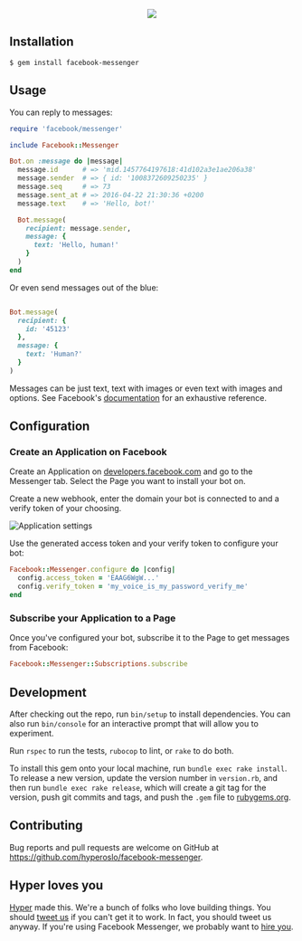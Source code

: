 <p align="center">
  <img src="https://rawgit.com/hyperoslo/facebook-messenger/master/docs/logo.png">
</p>

## Installation

    $ gem install facebook-messenger

## Usage

You can reply to messages:

```ruby
require 'facebook/messenger'

include Facebook::Messenger

Bot.on :message do |message|
  message.id      # => 'mid.1457764197618:41d102a3e1ae206a38'
  message.sender  # => { id: '1008372609250235' }
  message.seq     # => 73
  message.sent_at # => 2016-04-22 21:30:36 +0200
  message.text    # => 'Hello, bot!'

  Bot.message(
    recipient: message.sender,
    message: {
      text: 'Hello, human!'
    }
  )
end
```

Or even send messages out of the blue:

```ruby

Bot.message(
  recipient: {
    id: '45123'
  },
  message: {
    text: 'Human?'
  }
)
```

Messages can be just text, text with images or even text with images and
options. See Facebook's [documentation][message-documentation] for an
exhaustive reference.

## Configuration

### Create an Application on Facebook

Create an Application on [developers.facebook.com][facebook-developers] and go
to the Messenger tab. Select the Page you want to install your bot on.

Create a new webhook, enter the domain your bot is connected to and a verify
token of your choosing.

![Application settings](https://scontent-amt2-1.xx.fbcdn.net/hphotos-xfp1/t39.2178-6/12057143_211110782612505_894181129_n.png)

Use the generated access token and your verify token to configure your bot:

```ruby
Facebook::Messenger.configure do |config|
  config.access_token = 'EAAG6WgW...'
  config.verify_token = 'my_voice_is_my_password_verify_me'
end
```

### Subscribe your Application to a Page

Once you've configured your bot, subscribe it to the Page to get messages
from Facebook:

```ruby
Facebook::Messenger::Subscriptions.subscribe
```

## Development

After checking out the repo, run `bin/setup` to install dependencies. You can also run
`bin/console` for an interactive prompt that will allow you to experiment.

Run `rspec` to run the tests, `rubocop` to lint, or `rake` to do both.

To install this gem onto your local machine, run `bundle exec rake install`. To
release a new version, update the version number in `version.rb`, and then run
`bundle exec rake release`, which will create a git tag for the version, push git
commits and tags, and push the `.gem` file to [rubygems.org](https://rubygems.org).

## Contributing

Bug reports and pull requests are welcome on GitHub at
https://github.com/hyperoslo/facebook-messenger.

## Hyper loves you

[Hyper] made this. We're a bunch of folks who love building things. You should
[tweet us] if you can't get it to work. In fact, you should tweet us anyway.
If you're using Facebook Messenger, we probably want to [hire you].

[Hyper]: https://github.com/hyperoslo
[tweet us]: http://twitter.com/hyperoslo
[hire you]: http://www.hyper.no/jobs/engineers
[MIT License]: http://opensource.org/licenses/MIT
[rubygems.org]: https://rubygems.org
[message-documentation]: https://developers.facebook.com/docs/messenger-platform/send-api-reference#request
[facebook-developers]: https://developers.facebook.com
